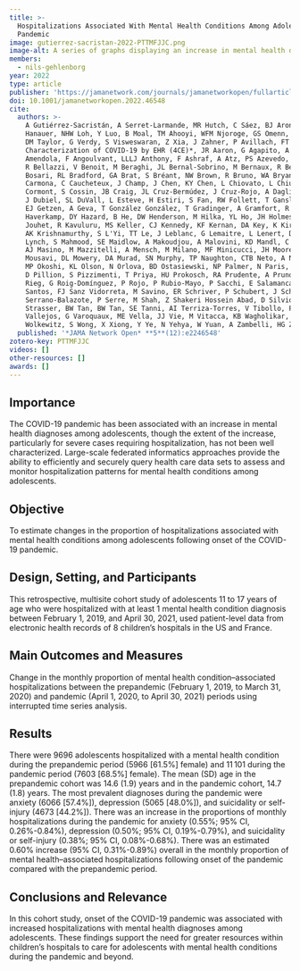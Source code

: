 ```yaml
---
title: >-
  Hospitalizations Associated With Mental Health Conditions Among Adolescents in the US and France During the COVID-19
  Pandemic
image: gutierrez-sacristan-2022-PTTMFJJC.png
image-alt: A series of graphs displaying an increase in mental health diagnoses among adolescent patients in multiple hospitals.
members:
  - nils-gehlenborg
year: 2022
type: article
publisher: 'https://jamanetwork.com/journals/jamanetworkopen/fullarticle/2799437'
doi: 10.1001/jamanetworkopen.2022.46548
cite:
  authors: >-
    A Gutiérrez-Sacristán, A Serret-Larmande, MR Hutch, C Sáez, BJ Aronow, S Bhatnagar, CL Bonzel, T Cai, B Devkota, DA
    Hanauer, NHW Loh, Y Luo, B Moal, TM Ahooyi, WFM Njoroge, GS Omenn, LN Sanchez-Pinto, AM South, F Sperotto, ALM Tan,
    DM Taylor, G Verdy, S Visweswaran, Z Xia, J Zahner, P Avillach, FT Bourgeois, *Consortium for Clinical
    Characterization of COVID-19 by EHR (4CE)*, JR Aaron, G Agapito, A Albayrak, G Albi, M Alessiani, A Alloni, DF
    Amendola, F Angoulvant, LLLJ Anthony, F Ashraf, A Atz, PS Azevedo, J Balshi, BK Beaulieu-Jones, DS Bell, A Bellasi,
    R Bellazzi, V Benoit, M Beraghi, JL Bernal-Sobrino, M Bernaux, R Bey, A Blanco-Martínez, M Boeker, J Booth, S
    Bosari, RL Bradford, GA Brat, S Bréant, NW Brown, R Bruno, WA Bryant, M Bucalo, E Bucholz, A Burgun, M Cannataro, A
    Carmona, C Caucheteux, J Champ, J Chen, KY Chen, L Chiovato, L Chiudinelli, K Cho, JJ Cimino, TK Colicchio, S
    Cormont, S Cossin, JB Craig, JL Cruz-Bermúdez, J Cruz-Rojo, A Dagliati, M Daniar, C Daniel, P Das, A Dionne, R Duan,
    J Dubiel, SL DuVall, L Esteve, H Estiri, S Fan, RW Follett, T Ganslandt, N García-Barrio, LX Garmire, N Gehlenborg,
    EJ Getzen, A Geva, T González González, T Gradinger, A Gramfort, R Griffier, N Griffon, O Grisel, PH Guzzi, L Han, C
    Haverkamp, DY Hazard, B He, DW Henderson, M Hilka, YL Ho, JH Holmes, C Hong, KM Huling, RW Issitt, AS Jannot, V
    Jouhet, R Kavuluru, MS Keller, CJ Kennedy, KF Kernan, DA Key, K Kirchoff, JG Klann, IS Kohane, ID Krantz, D Kraska,
    AK Krishnamurthy, S L'Yi, TT Le, J Leblanc, G Lemaitre, L Lenert, D Leprovost, M Liu, Q Long, S Lozano-Zahonero, KE
    Lynch, S Mahmood, SE Maidlow, A Makoudjou, A Malovini, KD Mandl, C Mao, A Maram, P Martel, MR Martins, JS Marwaha,
    AJ Masino, M Mazzitelli, A Mensch, M Milano, MF Minicucci, JH Moore, C Moraleda, JS Morris, M Morris, KL Moshal, S
    Mousavi, DL Mowery, DA Murad, SN Murphy, TP Naughton, CTB Neto, A Neuraz, J Newburger, KY Ngiam, JB Norman, J Obeid,
    MP Okoshi, KL Olson, N Orlova, BD Ostasiewski, NP Palmer, N Paris, LP Patel, M Pedrera-Jiménez, AC Pfaff, ER Pfaff,
    D Pillion, S Pizzimenti, T Priya, HU Prokosch, RA Prudente, A Prunotto, V Quirós-González, RB Ramoni, M Raskin, S
    Rieg, G Roig-Domínguez, P Rojo, P Rubio-Mayo, P Sacchi, E Salamanca, MJ Samayamuthu, A Sandrin, N Santhanam, JC
    Santos, FJ Sanz Vidorreta, M Savino, ER Schriver, P Schubert, J Schuettler, L Scudeller, NJ Sebire, P
    Serrano-Balazote, P Serre, M Shah, Z Shakeri Hossein Abad, D Silvio, P Sliz, J Son, C Sonday, A Spiridou, ZH
    Strasser, BW Tan, BW Tan, SE Tanni, AI Terriza-Torres, V Tibollo, P Tippmann, EM Toh, C Torti, EM Trecarichi, AK
    Vallejos, G Varoquaux, ME Vella, JJ Vie, M Vitacca, KB Wagholikar, LR Waitman, X Wang, D Wassermann, GM Weber, M
    Wolkewitz, S Wong, X Xiong, Y Ye, N Yehya, W Yuan, A Zambelli, HG Zhang, D Zöller, V Zuccaro, C Zucco
  published: '*JAMA Network Open* **5**(12):e2246548'
zotero-key: PTTMFJJC
videos: []
other-resources: []
awards: []
---
```


## Importance

The COVID-19 pandemic has been associated with an increase in mental health
diagnoses among adolescents, though the extent of the increase, particularly
for severe cases requiring hospitalization, has not been well characterized.
Large-scale federated informatics approaches provide the ability to efficiently
and securely query health care data sets to assess and monitor hospitalization
patterns for mental health conditions among adolescents.

## Objective

To estimate changes in the proportion of hospitalizations associated with
mental health conditions among adolescents following onset of the COVID-19
pandemic.


## Design, Setting, and Participants

This retrospective, multisite cohort study of adolescents 11 to 17 years of age
who were hospitalized with at least 1 mental health condition diagnosis between
February 1, 2019, and April 30, 2021, used patient-level data from electronic
health records of 8 children’s hospitals in the US and France.


## Main Outcomes and Measures

Change in the monthly proportion of mental health condition–associated
hospitalizations between the prepandemic (February 1, 2019, to March 31, 2020)
and pandemic (April 1, 2020, to April 30, 2021) periods using interrupted time
series analysis.


## Results

There were 9696 adolescents hospitalized with a mental health condition during
the prepandemic period (5966 [61.5%] female) and 11 101 during the pandemic
period (7603 [68.5%] female). The mean (SD) age in the prepandemic cohort was
14.6 (1.9) years and in the pandemic cohort, 14.7 (1.8) years. The most
prevalent diagnoses during the pandemic were anxiety (6066 [57.4%]), depression
(5065 [48.0%]), and suicidality or self-injury (4673 [44.2%]). There was an
increase in the proportions of monthly hospitalizations during the pandemic for
anxiety (0.55%; 95% CI, 0.26%-0.84%), depression (0.50%; 95% CI, 0.19%-0.79%),
and suicidality or self-injury (0.38%; 95% CI, 0.08%-0.68%). There was an
estimated 0.60% increase (95% CI, 0.31%-0.89%) overall in the monthly
proportion of mental health–associated hospitalizations following onset of the
pandemic compared with the prepandemic period.


## Conclusions and Relevance
In this cohort study, onset of the COVID-19 pandemic was associated with
increased hospitalizations with mental health diagnoses among adolescents.
These findings support the need for greater resources within children’s
hospitals to care for adolescents with mental health conditions during the
pandemic and beyond.
